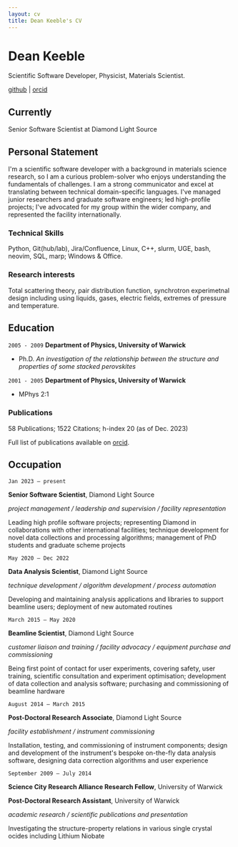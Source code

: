 ```yaml
---
layout: cv
title: Dean Keeble's CV
---
```


# Dean Keeble

Scientific Software Developer, Physicist, Materials Scientist. 

<div id="webaddress">
<a href="https://github.com/keeble">github</a> |
<a href="https://orcid.org/0000-0003-4225-3770">orcid</a>
</div>

## Currently

Senior Software Scientist at Diamond Light Source

## Personal Statement

I'm a scientific software developer with a background in materials science research, so I am a curious problem-solver who enjoys understanding the fundamentals of challenges. I am a strong communicator and excel at translating between technical domain-specific languages. I've managed junior researchers and graduate software engineers; led high-profile projects; I've advocated for my group within the wider company, and represented the facility internationally.  

### Technical Skills

Python, Git(hub/lab), Jira/Confluence, Linux, C++, slurm, UGE, bash, neovim, SQL, marp; Windows & Office. 

### Research interests

Total scattering theory, pair distribution function, synchrotron experimetnal design including using liquids, gases, electric fields, extremes of pressure and temperature. 

## Education

`2005 - 2009`
__Department of Physics, University of Warwick__
- Ph.D. _An investigation of the relationship between the structure and properties of some stacked perovskites_

`2001 - 2005`
__Department of Physics, University of Warwick__
- MPhys 2:1


### Publications

58 Publications;  1522 Citations;  h-index 20 (as of Dec. 2023)

Full list of publications available on [orcid](https://orcid.org/0000-0003-4225-3770).


## Occupation

`Jan 2023 – present`

__Senior Software Scientist__, Diamond Light Source	

_project management / leadership and supervision / facility representation_

Leading high profile software projects; representing Diamond in collaborations with other international facilities; technique development for novel data collections and processing algorithms; management of PhD students and graduate scheme projects


`May 2020 – Dec 2022`

__Data Analysis Scientist__, Diamond Light Source	

_technique development / algorithm development / process automation_

Developing and maintaining analysis applications and libraries to support beamline users; deployment of new automated routines

`March 2015 – May 2020`

__Beamline Scientist__, Diamond Light Source	

_customer liaison and training / facility advocacy / equipment purchase and commissioning_

Being first point of contact for user experiments, covering safety, user training, scientific consultation and experiment optimisation; development of data collection and analysis software; purchasing and commissioning of beamline hardware

`August 2014 – March 2015`

__Post-Doctoral Research Associate__, Diamond Light Source

_facility establishment / instrument commissioning_

Installation, testing, and commissioning of instrument components; design and development of the instrument's bespoke on-the-fly data analysis software, designing data correction algorithms and user experience

`September 2009 – July 2014`

__Science City Research Alliance Research Fellow__, University of Warwick	


__Post-Doctoral Research Assistant__, University of Warwick	


_academic research / scientific publications and presentation_

Investigating the structure-property relations in various single crystal ocides including Lithium Niobate

<!-- ### Footer

Last updated: December 2023 -->
